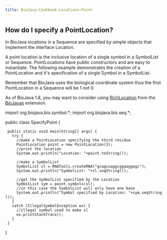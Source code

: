 ```yaml
---
title: BioJava:Cookbook:Locations:Point
---
```


How do I specify a PointLocation?
---------------------------------

In BioJava locations in a Sequence are specified by simple objects that
implement the interface Location.

A point location is the inclusive location of a single symbol in a
SymbolList or Sequence. PointLocations have public constructors and are
easy to instantiate. The following example demonstrates the creation of
a PointLocation and it's specification of a single Symbol in a
SymbolList.

Remember that BioJava uses the biological coordinate system thus the
first PointLocation in a Sequence will be 1 not 0.

As of BioJava 1.8, you may want to consider using
[RichLocation](http://www.biojava.org/docs/api1.8/org/biojavax/bio/seq/RichLocation.html)
from the [BioJavax](BioJava:BioJavaXDocs "wikilink") extension.

<java> import org.biojava.bio.symbol.\*; import org.biojava.bio.seq.\*;

public class SpecifyPoint {

` public static void main(String[] args) {`  
`   try {`  
`     //make a PointLocation specifying the third residue`  
`     PointLocation point = new PointLocation(3);`  
`     //print the location`  
`     System.out.println("Location: "+point.toString());`

`     //make a SymbolList`  
`     SymbolList sl = RNATools.createRNA("gcagcuaggcggaaggagc");`  
`     System.out.println("SymbolList: "+sl.seqString());`

`     //get the SymbolList specified by the Location`  
`     SymbolList sym = point.symbols(sl);`  
`     //in this case the SymbolList will only have one base`  
`     System.out.println("Symbol specified by Location: "+sym.seqString());`  
`   }`  
`   catch (IllegalSymbolException ex) {`  
`     //illegal symbol used to make sl`  
`     ex.printStackTrace();`  
`   }`  
` }`

} </java>
